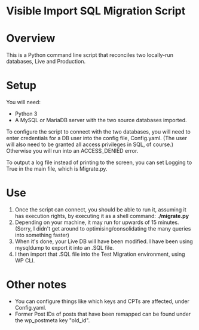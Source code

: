 # Visible Import SQL Migration Script

# Overview
This is a Python command line script that reconciles two locally-run databases, Live and Production.

# Setup

You will need:
* Python 3
* A MySQL or MariaDB server with the two source databases imported.

To configure the script to connect with the two databases, you will need to enter credentials for a DB user into the config file, Config.yaml. (The user will also need to be granted all access privileges in SQL, of course.) Otherwise you will run into an ACCESS_DENIED error.

To output a log file instead of printing to the screen, you can set Logging to True in the main file, which is Migrate.py.


# Use

1. Once the script can connect, you should be able to run it, assuming it has execution rights, by executing it as a shell command: **./migrate.py**
2. Depending on your machine, it may run for upwards of 15 minutes. (Sorry, I didn't get around to optimising/consolidating the many queries into something faster)
3. When it's done, your Live DB will have been modified. I have been using mysqldump to export it into an .SQL file.
4. I then import that .SQL file into the Test Migration environment, using WP CLI.


# Other notes

* You can configure things like which keys and CPTs are affected, under Config.yaml.
* Former Post IDs of posts that have been remapped can be found under the wp_postmeta key "old_id".


